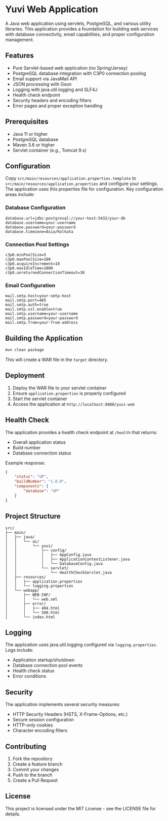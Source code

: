 # Yuvi Web Application

A Java web application using servlets, PostgreSQL, and various utility libraries. This application provides a foundation for building web services with database connectivity, email capabilities, and proper configuration management.

## Features

- Pure Servlet-based web application (no Spring/Jersey)
- PostgreSQL database integration with C3P0 connection pooling
- Email support via JavaMail API
- JSON processing with Gson
- Logging with java.util.logging and SLF4J
- Health check endpoint
- Security headers and encoding filters
- Error pages and proper exception handling

## Prerequisites

- Java 11 or higher
- PostgreSQL database
- Maven 3.6 or higher
- Servlet container (e.g., Tomcat 9.x)

## Configuration

Copy `src/main/resources/application.properties.template` to `src/main/resources/application.properties` and configure your settings. The application uses this properties file for configuration. Key configuration areas include:

### Database Configuration
```properties
database.url=jdbc:postgresql://your-host:5432/your-db
database.username=your-username
database.password=your-password
database.timezone=Asia/Kolkata
```

### Connection Pool Settings
```properties
c3p0.minPoolSize=5
c3p0.maxPoolSize=100
c3p0.acquireIncrement=10
c3p0.maxIdleTime=1800
c3p0.unreturnedConnectionTimeout=30
```

### Email Configuration
```properties
mail.smtp.host=your-smtp-host
mail.smtp.port=465
mail.smtp.auth=true
mail.smtp.ssl.enable=true
mail.smtp.username=your-username
mail.smtp.password=your-password
mail.smtp.from=your-from-address
```

## Building the Application

```bash
mvn clean package
```

This will create a WAR file in the `target` directory.

## Deployment

1. Deploy the WAR file to your servlet container
2. Ensure `application.properties` is properly configured
3. Start the servlet container
4. Access the application at `http://localhost:8080/yuvi-web`

## Health Check

The application provides a health check endpoint at `/health` that returns:
- Overall application status
- Build number
- Database connection status

Example response:
```json
{
    "status": "UP",
    "buildNumber": "1.0.0",
    "components": {
        "database": "UP"
    }
}
```

## Project Structure

```
src/
├── main/
│   ├── java/
│   │   └── ai/
│   │       └── yuvi/
│   │           ├── config/
│   │           │   ├── AppConfig.java
│   │           │   ├── ApplicationContextListener.java
│   │           │   └── DatabaseConfig.java
│   │           └── servlet/
│   │               └── HealthCheckServlet.java
│   ├── resources/
│   │   ├── application.properties
│   │   └── logging.properties
│   └── webapp/
│       ├── WEB-INF/
│       │   └── web.xml
│       ├── error/
│       │   ├── 404.html
│       │   └── 500.html
│       └── index.html
```

## Logging

The application uses java.util.logging configured via `logging.properties`. Logs include:
- Application startup/shutdown
- Database connection pool events
- Health check status
- Error conditions

## Security

The application implements several security measures:
- HTTP Security Headers (HSTS, X-Frame-Options, etc.)
- Secure session configuration
- HTTP-only cookies
- Character encoding filters

## Contributing

1. Fork the repository
2. Create a feature branch
3. Commit your changes
4. Push to the branch
5. Create a Pull Request

## License

This project is licensed under the MIT License - see the LICENSE file for details.
